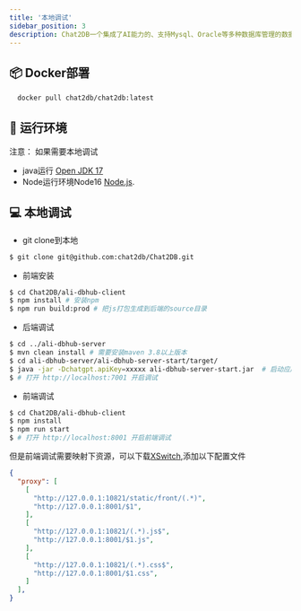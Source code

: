 ```yaml
---
title: '本地调试'
sidebar_position: 3
description: Chat2DB一个集成了AI能力的、支持Mysql、Oracle等多种数据库管理的数据库客户端工具
---
```



## 📦 Docker部署

```bash
  docker pull chat2db/chat2db:latest
```
## 🎯 运行环境
注意：
如果需要本地调试
- java运行 <a href="https://adoptopenjdk.net/" target="_blank">Open JDK 17</a>
- Node运行环境Node16 <a href="https://nodejs.org/" target="_blank">Node.js</a>.
## 💻 本地调试
- git clone到本地
```bash
$ git clone git@github.com:chat2db/Chat2DB.git
```
- 前端安装
```bash
$ cd Chat2DB/ali-dbhub-client
$ npm install # 安装npm 
$ npm run build:prod # 把js打包生成到后端的source目录
```
- 后端调试
```bash
$ cd ../ali-dbhub-server
$ mvn clean install # 需要安装maven 3.8以上版本
$ cd ali-dbhub-server/ali-dbhub-server-start/target/
$ java -jar -Dchatgpt.apiKey=xxxxx ali-dbhub-server-start.jar  # 启动应用 chatgpt.apiKey 需要输入ChatGPT的key,如果不输入无法使用AIGC功能
$ # 打开 http://localhost:7001 开启调试
```

- 前端调试
```bash
$ cd Chat2DB/ali-dbhub-client
$ npm install 
$ npm run start
$ # 打开 http://localhost:8001 开启前端调试
```
但是前端调试需要映射下资源，可以下载[XSwitch](https://chrome.google.com/webstore/detail/idkjhjggpffolpidfkikidcokdkdaogg),添加以下配置文件
``` json
{
  "proxy": [
    [
      "http://127.0.0.1:10821/static/front/(.*)",
      "http://127.0.0.1:8001/$1",
    ],
    [
      "http://127.0.0.1:10821/(.*).js$",
      "http://127.0.0.1:8001/$1.js",
    ],
    [
      "http://127.0.0.1:10821/(.*).css$",
      "http://127.0.0.1:8001/$1.css",
    ]
  ],
}
```

